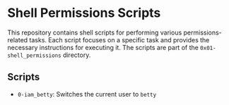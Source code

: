 # Shell Permissions Scripts

This repository contains shell scripts for performing various permissions-related tasks. Each script focuses on a specific task and provides the necessary instructions for executing it. The scripts are part of the `0x01-shell_permissions` directory.

## Scripts
- `0-iam_betty`: Switches the current user to `betty`